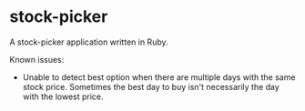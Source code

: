 # stock-picker
A stock-picker application written in Ruby.

Known issues: 
- Unable to detect best option when there are multiple days with the same stock price. Sometimes the
  best day to buy isn't necessarily the day with the lowest price.
